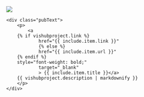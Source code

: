 <div class="pubWrapper">
	<div class="pubImage">
		<img src="{{ include.item.image }}"/>
	</div>

	<div class="pubText">
		<p>
			<a
        {% if vishubproject.link %}
				href="{{ include.item.link }}"
				{% else %}
				href="{{ include.item.url }}"
        {% endif %}
        style="font-weight: bold;"
				target="_blank"
				> {{ include.item.title }}</a> 
        {{ vishubproject.description | markdownify }}
		</p>
	</div>
</div>
